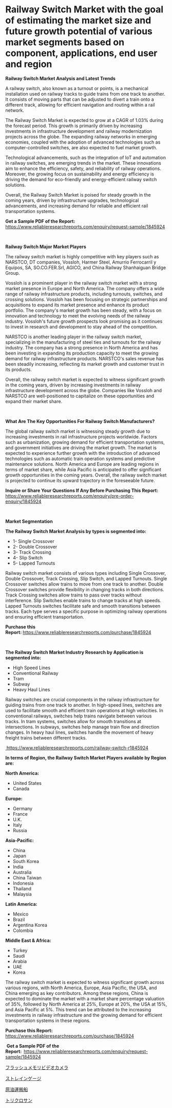 <p><h1>Railway Switch Market with the goal of estimating the market size and future growth potential of various market segments based on component, applications, end user and region</h1></p><p><strong>Railway Switch Market Analysis and Latest Trends</strong></p>
<p><p>A railway switch, also known as a turnout or points, is a mechanical installation used on railway tracks to guide trains from one track to another. It consists of moving parts that can be adjusted to divert a train onto a different track, allowing for efficient navigation and routing within a rail network.</p><p>The Railway Switch Market is expected to grow at a CAGR of 1.03% during the forecast period. This growth is primarily driven by increasing investments in infrastructure development and railway modernization projects across the globe. The expanding railway networks in emerging economies, coupled with the adoption of advanced technologies such as computer-controlled switches, are also expected to fuel market growth.</p><p>Technological advancements, such as the integration of IoT and automation in railway switches, are emerging trends in the market. These innovations aim to enhance the efficiency, safety, and reliability of railway operations. Moreover, the growing focus on sustainability and energy efficiency is driving the demand for eco-friendly and energy-efficient railway switch solutions.</p><p>Overall, the Railway Switch Market is poised for steady growth in the coming years, driven by infrastructure upgrades, technological advancements, and increasing demand for reliable and efficient rail transportation systems.</p></p>
<p><strong>Get a Sample PDF of the Report:&nbsp;</strong> <a href="https://www.reliableresearchreports.com/enquiry/request-sample/1845924">https://www.reliableresearchreports.com/enquiry/request-sample/1845924</a></p>
<p>&nbsp;</p>
<p><strong>Railway Switch Major Market Players</strong></p>
<p><p>The railway switch market is highly competitive with key players such as NARSTCO, DT companies, Vossloh, Harmer Steel, Amurrio Ferrocarril y Equipos, SA, SO.CO.FER.Srl, AGICO, and China Railway Shanhaiguan Bridge Group.</p><p>Vossloh is a prominent player in the railway switch market with a strong market presence in Europe and North America. The company offers a wide range of railway infrastructure products, including turnouts, switches, and crossing solutions. Vossloh has been focusing on strategic partnerships and acquisitions to expand its market presence and enhance its product portfolio. The company's market growth has been steady, with a focus on innovation and technology to meet the evolving needs of the railway industry. Vossloh's future growth prospects look promising as it continues to invest in research and development to stay ahead of the competition.</p><p>NARSTCO is another leading player in the railway switch market, specializing in the manufacturing of steel ties and turnouts for the railway industry. The company has a strong presence in North America and has been investing in expanding its production capacity to meet the growing demand for railway infrastructure products. NARSTCO's sales revenue has been steadily increasing, reflecting its market growth and customer trust in its products.</p><p>Overall, the railway switch market is expected to witness significant growth in the coming years, driven by increasing investments in railway infrastructure development across the globe. Companies like Vossloh and NARSTCO are well-positioned to capitalize on these opportunities and expand their market share.</p></p>
<p>&nbsp;</p>
<p><strong>What Are The Key Opportunities For Railway Switch Manufacturers?</strong></p>
<p><p>The global railway switch market is witnessing steady growth due to increasing investments in rail infrastructure projects worldwide. Factors such as urbanization, growing demand for efficient transportation systems, and government initiatives are driving the market growth. The market is expected to experience further growth with the introduction of advanced technologies such as automatic train operation systems and predictive maintenance solutions. North America and Europe are leading regions in terms of market share, while Asia Pacific is anticipated to offer significant growth opportunities in the coming years. Overall, the railway switch market is projected to continue its upward trajectory in the foreseeable future.</p></p>
<p><strong>Inquire or Share Your Questions If Any Before Purchasing This Report:</strong> <a href="https://www.reliableresearchreports.com/enquiry/pre-order-enquiry/1845924">https://www.reliableresearchreports.com/enquiry/pre-order-enquiry/1845924</a></p>
<p>&nbsp;</p>
<p><strong>Market Segmentation</strong></p>
<p><strong>The Railway Switch Market Analysis by types is segmented into:</strong></p>
<p><ul><li>1- Single Crossover</li><li>2- Double Crossover</li><li>3- Track Crossing</li><li>4- Slip Switch</li><li>5- Lapped Turnouts</li></ul></p>
<p><p>Railway switch market consists of various types including Single Crossover, Double Crossover, Track Crossing, Slip Switch, and Lapped Turnouts. Single Crossover switches allow trains to move from one track to another. Double Crossover switches provide flexibility in changing tracks in both directions. Track Crossing switches allow trains to pass over tracks without interference. Slip Switches enable trains to change tracks at high speeds. Lapped Turnouts switches facilitate safe and smooth transitions between tracks. Each type serves a specific purpose in optimizing railway operations and ensuring efficient transportation.</p></p>
<p><strong>Purchase this Report:&nbsp;</strong><a href="https://www.reliableresearchreports.com/purchase/1845924">https://www.reliableresearchreports.com/purchase/1845924</a></p>
<p>&nbsp;</p>
<p><strong>The Railway Switch Market Industry Research by Application is segmented into:</strong></p>
<p><ul><li>High Speed Lines</li><li>Conventional Railway</li><li>Tram</li><li>Subway</li><li>Heavy Haul Lines</li></ul></p>
<p><p>Railway switches are crucial components in the railway infrastructure for guiding trains from one track to another. In high-speed lines, switches are used to facilitate smooth and efficient train operations at high velocities. In conventional railways, switches help trains navigate between various tracks. In tram systems, switches allow for smooth transitions at intersections. In subways, switches help manage train flow and direction changes. In heavy haul lines, switches handle the movement of heavy freight trains between different tracks.</p></p>
<p><a href="https://www.reliableresearchreports.com/railway-switch-r1845924">&nbsp;https://www.reliableresearchreports.com/railway-switch-r1845924</a></p>
<p><strong>In terms of Region, the Railway Switch Market Players available by Region are:</strong></p>
<p>
    <p> <strong> North America: </strong>
        <ul>
            <li>United States</li>
            <li>Canada</li>
        </ul>
        </p> 
    <p> <strong> Europe: </strong>
        <ul>
            <li>Germany</li>
            <li>France</li>
            <li>U.K.</li>
            <li>Italy</li>
            <li>Russia</li>
        </ul>
        </p> 
    <p> <strong> Asia-Pacific: </strong>
        <ul>
            <li>China</li>
            <li>Japan</li>
            <li>South Korea</li>
            <li>India</li>
            <li>Australia</li>
            <li>China Taiwan</li>
            <li>Indonesia</li>
            <li>Thailand</li>
            <li>Malaysia</li>
        </ul>
        </p> 
    <p> <strong> Latin America: </strong>
        <ul>
            <li>Mexico</li>
            <li>Brazil</li>
            <li>Argentina Korea</li>
            <li>Colombia</li>
        </ul>
        </p> 
    <p> <strong> Middle East & Africa: </strong>
        <ul>
            <li>Turkey</li>
            <li>Saudi</li>
            <li>Arabia</li>
            <li>UAE</li>
            <li>Korea</li>
        </ul>
    </p>
    </p>
<p><p>The railway switch market is expected to witness significant growth across various regions, with North America, Europe, Asia Pacific, the USA, and China emerging as key contributors. Among these regions, China is expected to dominate the market with a market share percentage valuation of 35%, followed by North America at 25%, Europe at 20%, the USA at 15%, and Asia Pacific at 5%. This trend can be attributed to the increasing investments in railway infrastructure and the growing demand for efficient transportation systems in these regions.</p></p>
<p><strong>Purchase this Report: </strong><a href="https://www.reliableresearchreports.com/purchase/1845924">https://www.reliableresearchreports.com/purchase/1845924</a></p>
<p>&nbsp;<strong>Get a Sample PDF of the Report:&nbsp;&nbsp;</strong><a href="https://www.reliableresearchreports.com/enquiry/request-sample/1845924">https://www.reliableresearchreports.com/enquiry/request-sample/1845924</a></p>
<p><strong></strong></p>
<p><p><a href="https://github.com/laurenreichert/Market-Research-Report-List-1/blob/main/922957621384.md">フラッシュメモリビデオカメラ</a></p><p><a href="https://medium.com/@peterpatel626/%E3%81%B2%E3%81%9A%E3%81%BF%E3%82%B2%E3%83%BC%E3%82%B8%E5%B8%82%E5%A0%B4-%E7%AB%B6%E4%BA%89%E5%88%86%E6%9E%90-%E5%B8%82%E5%A0%B4%E5%8B%95%E5%90%91-2031%E5%B9%B4%E3%81%BE%E3%81%A7%E3%81%AE%E4%BA%88%E6%B8%AC-d5833922f18c">ストレインゲージ</a></p><p><a href="https://github.com/RodHoppe07/Market-Research-Report-List-1/blob/main/726116021385.md">原油運搬船</a></p><p><a href="https://medium.com/@peterpatel626/%E3%83%88%E3%83%AA%E3%82%AF%E3%83%AD%E3%82%B5%E3%83%B3%E5%B8%82%E5%A0%B4-2031%E5%B9%B4%E3%81%BE%E3%81%A7%E3%81%AE%E5%82%BE%E5%90%91-%E4%BA%88%E6%B8%AC-%E7%AB%B6%E4%BA%89%E5%88%86%E6%9E%90-79823be61820">トリクロサン</a></p></p>